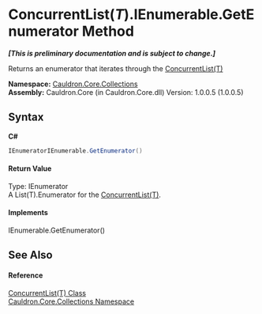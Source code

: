 # ConcurrentList(*T*).IEnumerable.GetEnumerator Method 
 _**\[This is preliminary documentation and is subject to change.\]**_

Returns an enumerator that iterates through the <a href="T_Cauldron_Core_Collections_ConcurrentList_1">ConcurrentList(T)</a>

**Namespace:**&nbsp;<a href="N_Cauldron_Core_Collections">Cauldron.Core.Collections</a><br />**Assembly:**&nbsp;Cauldron.Core (in Cauldron.Core.dll) Version: 1.0.0.5 (1.0.0.5)

## Syntax

**C#**<br />
``` C#
IEnumeratorIEnumerable.GetEnumerator()
```


#### Return Value
Type: IEnumerator<br />A List(T).Enumerator for the <a href="T_Cauldron_Core_Collections_ConcurrentList_1">ConcurrentList(T)</a>.

#### Implements
IEnumerable.GetEnumerator()<br />

## See Also


#### Reference
<a href="T_Cauldron_Core_Collections_ConcurrentList_1">ConcurrentList(T) Class</a><br /><a href="N_Cauldron_Core_Collections">Cauldron.Core.Collections Namespace</a><br />